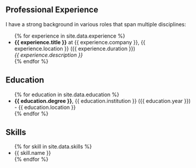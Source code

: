 ## Professional Experience
I have a strong background in various roles that span multiple disciplines:

<ul>
  {% for experience in site.data.experience %}
    <li>
      <i class="{{ experience.icon }}"></i>
      <strong>{{ experience.title }}</strong> at {{ experience.company }}, {{ experience.location }} ({{ experience.duration }})
      <br>
      <i>{{ experience.description }}</i>
    </li>
  {% endfor %}
</ul>

## Education
<ul>
  {% for education in site.data.education %}
    <li>
      <i class="{{ education.icon }}"></i>
      <strong>{{ education.degree }}</strong>, {{ education.institution }} ({{ education.year }}) - {{ education.location }}
    </li>
  {% endfor %}
</ul>

## Skills
<ul>
  {% for skill in site.data.skills %}
    <li><i class="{{ skill.icon }}"></i> {{ skill.name }}</li>
  {% endfor %}
</ul>
